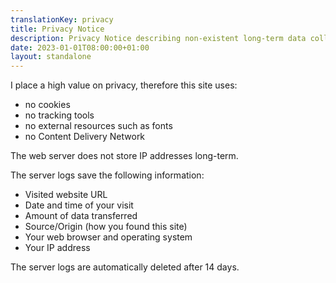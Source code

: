 ```yaml
---
translationKey: privacy
title: Privacy Notice
description: Privacy Notice describing non-existent long-term data collection practices 
date: 2023-01-01T08:00:00+01:00
layout: standalone
---
```


I place a high value on privacy, therefore this site uses:
- no cookies
- no tracking tools
- no external resources such as fonts
- no Content Delivery Network

The web server does not store IP addresses long-term.

The server logs save the following information:
- Visited website URL
- Date and time of your visit
- Amount of data transferred
- Source/Origin (how you found this site)
- Your web browser and operating system
- Your IP address

The server logs are automatically deleted after 14 days.
